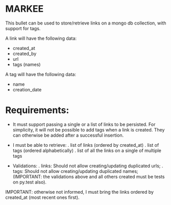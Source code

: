 # MARKEE

This bullet can be used to store/retrieve links on a mongo db collection, with support
for tags. 

A link will have the following data: 
- created_at
- created_by 
- url
- tags (names)

A tag will have the following data: 
- name
- creation_date


# Requirements: 

- It must support passing a single or a list of links to be persisted. For
  simplicity, it will not be possible to add tags when a link is created. They
can otherwise be added after a successful insertion. 
 
- I must be able to retrieve:
. list of links (ordered by created_at)
. list of tags (ordered alphabetically)
. list of all the links on a single of multiple tags 

- Validations: 
. links: Should not allow creating/updating  duplicated urls;
. tags: Should not allow creating/updating duplicated names;
(IMPORTANT: the validations above and all others created 
must be tests on py.test also).

IMPORTANT: otherwise not informed, I must bring the links ordered by
created_at (most recent ones first). 
